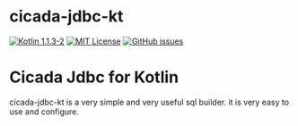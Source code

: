 # cicada-jdbc-kt

[![Kotlin 1.1.3-2](https://img.shields.io/badge/Kotlin-1.1-blue.svg)](http://kotlinlang.org)
[![MIT License](https://img.shields.io/github/license/cicada-kt/cicada-jdbc-kt.svg)](https://github.com/cicada-kt/cicada-jdbc-kt/blob/master/LICENSE)
[![GitHub issues](https://img.shields.io/github/issues/cicada-kt/cicada-jdbc-kt.svg)](https://github.com/cicada-kt/cicada-jdbc-kt/issues)

Cicada Jdbc for Kotlin
===========================

cicada-jdbc-kt is a very simple and very useful sql builder. it is very easy to use and configure.



